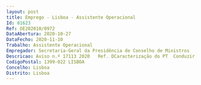 ```yaml
--- 
layout: post
title: Emprego - Lisboa - Assistente Operacional
Id: 81623
Ref: OE202010/0972
DataAbertura: 2020-10-27
DataFecho: 2020-11-10
Trabalho: Assistente Operacional
Empregador: Secretaria-Geral da Presidência de Conselho de Ministros
Descricao: Aviso n.º 17113 2020   Ref. DCaracterização do PT  Conduzir automóveis ligeiros para o transporte de passageiros, tendo em atenção a segurança da viatura, o estado da via e do automóvel, a circulação de outros veículos e peões e as normas de trânsito em vigor  informar se do destino pretendido pelo passageiro  colaborar na carga e descarga das bagagens que transporta e auxiliar os passageiros na entrada ou saída do veículo, quando necessário  providenciar pelo bom estado de funcionamento do automóvel, procedendo à sua limpeza e zelando pela sua manutenção  realizar outras atividades, não especificadas anteriormente, de igual complexidade funcional, que sejam necessárias à prossecução dos objetivos e ao bom funcionamento da Secretaria Geral da Presidência do conselho de Ministros e dos diversos organismos que integram a Presidência do Conselho de Ministros.
CodigoPostal: 1399-022 LISBOA
Concelho: Lisboa
Distrito: Lisboa
--- 
```

